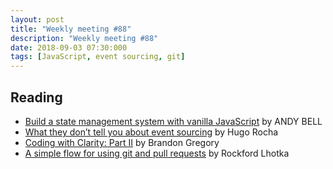 ```yaml
---
layout: post
title: "Weekly meeting #88"
description: "Weekly meeting #88"
date: 2018-09-03 07:30:000
tags: [JavaScript, event sourcing, git]
--- 
```

 
## Reading

* [Build a state management system with vanilla JavaScript](https://css-tricks.com/build-a-state-management-system-with-vanilla-javascript/) by ANDY BELL
* [What they don’t tell you about event sourcing](https://medium.com/@hugo.oliveira.rocha/what-they-dont-tell-you-about-event-sourcing-6afc23c69e9a) by Hugo Rocha
* [Coding with Clarity: Part II](https://alistapart.com/article/coding-with-clarity-part-ii) by Brandon Gregory
* [A simple flow for using git and pull requests](http://www.lhotka.net/weblog/ASimpleFlowForUsingGitAndPullRequests.aspx) by Rockford Lhotka